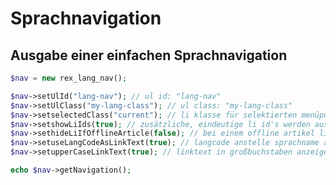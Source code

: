 Sprachnavigation
================

Ausgabe einer einfachen Sprachnavigation
----------------------------------------

```php
$nav = new rex_lang_nav();

$nav->setUlId("lang-nav"); // ul id: "lang-nav"
$nav->setUlClass("my-lang-class"); // ul class: "my-lang-class"
$nav->setselectedClass("current"); // li klasse für selektierten menüpunkt: "current"
$nav->setshowLiIds(true); // zusätzliche, eindeutige li id's werden ausgegeben
$nav->sethideLiIfOfflineArticle(false); // bei einem offline artikel li nicht verstecken sondern auf startartikel der website verlinken
$nav->setuseLangCodeAsLinkText(true); // langcode anstelle sprachname als linktext ausgeben
$nav->setupperCaseLinkText(true); // linktext in großbuchstaben anzeigen

echo $nav->getNavigation();
```
